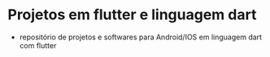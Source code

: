 # Projetos em flutter e linguagem dart

 - repositório de projetos e softwares para Android/IOS em linguagem dart com flutter
